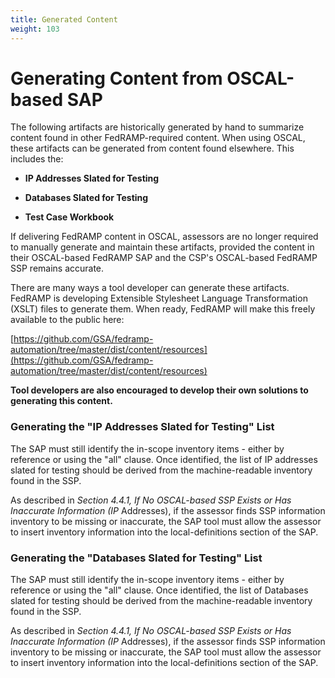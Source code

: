 ```yaml
---
title: Generated Content
weight: 103
---
```

# Generating Content from OSCAL-based SAP

The following artifacts are historically generated by hand to summarize
content found in other FedRAMP-required content. When using OSCAL, these
artifacts can be generated from content found elsewhere. This includes
the:

-   **IP Addresses Slated for Testing**

-   **Databases Slated for Testing**

-   **Test Case Workbook**

If delivering FedRAMP content in OSCAL, assessors are no longer required
to manually generate and maintain these artifacts, provided the content
in their OSCAL-based FedRAMP SAP and the CSP\'s OSCAL-based FedRAMP SSP
remains accurate.

There are many ways a tool developer can generate these artifacts.
FedRAMP is developing Extensible Stylesheet Language Transformation
(XSLT) files to generate them. When ready, FedRAMP will make this freely
available to the public here:

[https://github.com/GSA/fedramp-automation/tree/master/dist/content/resources](https://github.com/GSA/fedramp-automation/tree/master/dist/content/resources)

**Tool developers are also encouraged to develop their own solutions to generating this content.**

### Generating the \"IP Addresses Slated for Testing\" List

The SAP must still identify the in-scope inventory items - either by
reference or using the \"all\" clause. Once identified, the list of IP
addresses slated for testing should be derived from the machine-readable
inventory found in the SSP.

As described in *Section 4.4.1, If No OSCAL-based SSP Exists or Has
Inaccurate Information (IP* Addresses), if the assessor finds SSP
information inventory to be missing or inaccurate, the SAP tool must
allow the assessor to insert inventory information into the
local-definitions section of the SAP.

### Generating the \"Databases Slated for Testing\" List

The SAP must still identify the in-scope inventory items - either by
reference or using the \"all\" clause. Once identified, the list of
Databases slated for testing should be derived from the machine-readable
inventory found in the SSP.

As described in *Section 4.4.1, If No OSCAL-based SSP Exists or Has
Inaccurate Information (IP* Addresses), if the assessor finds SSP
information inventory to be missing or inaccurate, the SAP tool must
allow the assessor to insert inventory information into the
local-definitions section of the SAP.
